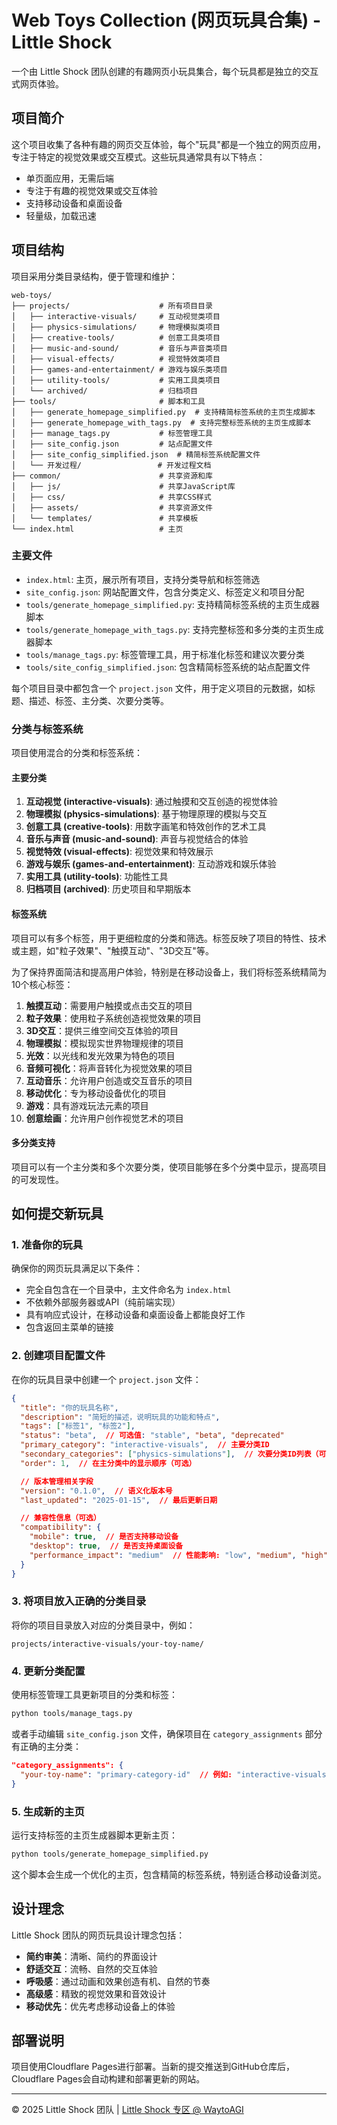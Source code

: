 # Web Toys Collection (网页玩具合集) - Little Shock

一个由 Little Shock 团队创建的有趣网页小玩具集合，每个玩具都是独立的交互式网页体验。

## 项目简介

这个项目收集了各种有趣的网页交互体验，每个"玩具"都是一个独立的网页应用，专注于特定的视觉效果或交互模式。这些玩具通常具有以下特点：

- 单页面应用，无需后端
- 专注于有趣的视觉效果或交互体验
- 支持移动设备和桌面设备
- 轻量级，加载迅速

## 项目结构

项目采用分类目录结构，便于管理和维护：

```
web-toys/
├── projects/                    # 所有项目目录
│   ├── interactive-visuals/     # 互动视觉类项目
│   ├── physics-simulations/     # 物理模拟类项目
│   ├── creative-tools/          # 创意工具类项目
│   ├── music-and-sound/         # 音乐与声音类项目
│   ├── visual-effects/          # 视觉特效类项目
│   ├── games-and-entertainment/ # 游戏与娱乐类项目
│   ├── utility-tools/           # 实用工具类项目
│   └── archived/                # 归档项目
├── tools/                       # 脚本和工具
│   ├── generate_homepage_simplified.py  # 支持精简标签系统的主页生成脚本
│   ├── generate_homepage_with_tags.py  # 支持完整标签系统的主页生成脚本
│   ├── manage_tags.py           # 标签管理工具
│   ├── site_config.json         # 站点配置文件
│   ├── site_config_simplified.json  # 精简标签系统配置文件
│   └── 开发过程/                 # 开发过程文档
├── common/                      # 共享资源和库
│   ├── js/                      # 共享JavaScript库
│   ├── css/                     # 共享CSS样式
│   ├── assets/                  # 共享资源文件
│   └── templates/               # 共享模板
└── index.html                   # 主页
```

### 主要文件

- `index.html`: 主页，展示所有项目，支持分类导航和标签筛选
- `site_config.json`: 网站配置文件，包含分类定义、标签定义和项目分配
- `tools/generate_homepage_simplified.py`: 支持精简标签系统的主页生成器脚本
- `tools/generate_homepage_with_tags.py`: 支持完整标签和多分类的主页生成器脚本
- `tools/manage_tags.py`: 标签管理工具，用于标准化标签和建议次要分类
- `tools/site_config_simplified.json`: 包含精简标签系统的站点配置文件

每个项目目录中都包含一个 `project.json` 文件，用于定义项目的元数据，如标题、描述、标签、主分类、次要分类等。

### 分类与标签系统

项目使用混合的分类和标签系统：

#### 主要分类

1. **互动视觉 (interactive-visuals)**: 通过触摸和交互创造的视觉体验
2. **物理模拟 (physics-simulations)**: 基于物理原理的模拟与交互
3. **创意工具 (creative-tools)**: 用数字画笔和特效创作的艺术工具
4. **音乐与声音 (music-and-sound)**: 声音与视觉结合的体验
5. **视觉特效 (visual-effects)**: 视觉效果和特效展示
6. **游戏与娱乐 (games-and-entertainment)**: 互动游戏和娱乐体验
7. **实用工具 (utility-tools)**: 功能性工具
8. **归档项目 (archived)**: 历史项目和早期版本

#### 标签系统

项目可以有多个标签，用于更细粒度的分类和筛选。标签反映了项目的特性、技术或主题，如"粒子效果"、"触摸互动"、"3D交互"等。

为了保持界面简洁和提高用户体验，特别是在移动设备上，我们将标签系统精简为10个核心标签：

1. **触摸互动**：需要用户触摸或点击交互的项目
2. **粒子效果**：使用粒子系统创造视觉效果的项目
3. **3D交互**：提供三维空间交互体验的项目
4. **物理模拟**：模拟现实世界物理规律的项目
5. **光效**：以光线和发光效果为特色的项目
6. **音频可视化**：将声音转化为视觉效果的项目
7. **互动音乐**：允许用户创造或交互音乐的项目
8. **移动优化**：专为移动设备优化的项目
9. **游戏**：具有游戏玩法元素的项目
10. **创意绘画**：允许用户创作视觉艺术的项目

#### 多分类支持

项目可以有一个主分类和多个次要分类，使项目能够在多个分类中显示，提高项目的可发现性。

## 如何提交新玩具

### 1. 准备你的玩具

确保你的网页玩具满足以下条件：

- 完全自包含在一个目录中，主文件命名为 `index.html`
- 不依赖外部服务器或API（纯前端实现）
- 具有响应式设计，在移动设备和桌面设备上都能良好工作
- 包含返回主菜单的链接

### 2. 创建项目配置文件

在你的玩具目录中创建一个 `project.json` 文件：

```json
{
  "title": "你的玩具名称",
  "description": "简短的描述，说明玩具的功能和特点",
  "tags": ["标签1", "标签2"],
  "status": "beta",  // 可选值: "stable", "beta", "deprecated"
  "primary_category": "interactive-visuals",  // 主要分类ID
  "secondary_categories": ["physics-simulations"],  // 次要分类ID列表（可选）
  "order": 1,  // 在主分类中的显示顺序（可选）

  // 版本管理相关字段
  "version": "0.1.0",  // 语义化版本号
  "last_updated": "2025-01-15",  // 最后更新日期

  // 兼容性信息（可选）
  "compatibility": {
    "mobile": true,  // 是否支持移动设备
    "desktop": true,  // 是否支持桌面设备
    "performance_impact": "medium"  // 性能影响: "low", "medium", "high"
  }
}
```

### 3. 将项目放入正确的分类目录

将你的项目目录放入对应的分类目录中，例如：

```
projects/interactive-visuals/your-toy-name/
```

### 4. 更新分类配置

使用标签管理工具更新项目的分类和标签：

```bash
python tools/manage_tags.py
```

或者手动编辑 `site_config.json` 文件，确保项目在 `category_assignments` 部分有正确的主分类：

```json
"category_assignments": {
  "your-toy-name": "primary-category-id"  // 例如: "interactive-visuals", "creative-tools" 等
}
```

### 5. 生成新的主页

运行支持标签的主页生成器脚本更新主页：

```bash
python tools/generate_homepage_simplified.py
```

这个脚本会生成一个优化的主页，包含精简的标签系统，特别适合移动设备浏览。

## 设计理念

Little Shock 团队的网页玩具设计理念包括：

- **简约审美**：清晰、简约的界面设计
- **舒适交互**：流畅、自然的交互体验
- **呼吸感**：通过动画和效果创造有机、自然的节奏
- **高级感**：精致的视觉效果和音效设计
- **移动优先**：优先考虑移动设备上的体验

## 部署说明

项目使用Cloudflare Pages进行部署。当新的提交推送到GitHub仓库后，Cloudflare Pages会自动构建和部署更新的网站。

---

© 2025 Little Shock 团队 | [Little Shock 专区 @ WaytoAGI](https://waytoagi.feishu.cn/wiki/UaxewECiHiVBmykypR0c48FhnFd)